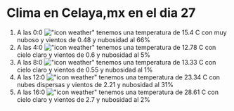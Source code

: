 # Clima en Celaya,mx en el dia 27

1. A las 0:0 !["icon weather"](http://openweathermap.org/img/w/04n.png) tenemos una temperatura de 15.4 C con muy nuboso y  vientos de 0.48 y nubosidad al 66%
1. A las 4:0 !["icon weather"](http://openweathermap.org/img/w/01n.png) tenemos una temperatura de 12.78 C con cielo claro y  vientos de 0.6 y nubosidad al 5%
1. A las 8:0 !["icon weather"](http://openweathermap.org/img/w/01d.png) tenemos una temperatura de 13.33 C con cielo claro y  vientos de 0.55 y nubosidad al 1%
1. A las 12:0 !["icon weather"](http://openweathermap.org/img/w/03d.png) tenemos una temperatura de 23.34 C con nubes dispersas y  vientos de 2.21 y nubosidad al 31%
1. A las 16:0 !["icon weather"](http://openweathermap.org/img/w/01d.png) tenemos una temperatura de 28.61 C con cielo claro y  vientos de 2.7 y nubosidad al 2%
